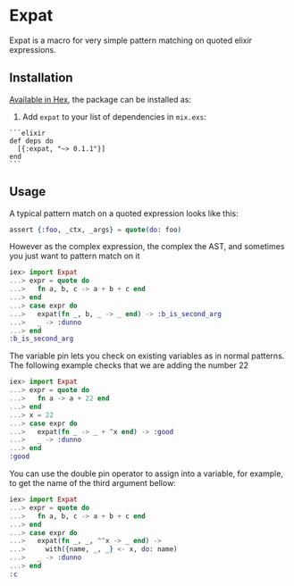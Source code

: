 # Expat

Expat is a macro for very simple pattern matching on quoted elixir expressions.

## Installation

[Available in Hex](https://hex.pm/packages/expat), the package can be installed as:

  1. Add `expat` to your list of dependencies in `mix.exs`:

    ```elixir
    def deps do
      [{:expat, "~> 0.1.1"}]
    end
    ```

## Usage

A typical pattern match on a quoted expression looks like this:

```elixir
assert {:foo, _ctx, _args} = quote(do: foo)
```

However as the complex expression, the complex the AST, and
sometimes you just want to pattern match on it

```elixir
iex> import Expat
...> expr = quote do
...>   fn a, b, c -> a + b + c end
...> end
...> case expr do
...>   expat(fn _, b, _ -> _ end) -> :b_is_second_arg
...>   _ -> :dunno
...> end
:b_is_second_arg
```


The variable pin lets you check on existing variables as in normal patterns.
The following example checks that we are adding the number 22

```elixir
iex> import Expat
...> expr = quote do
...>   fn a -> a + 22 end
...> end
...> x = 22
...> case expr do
...>   expat(fn _ -> _ + ^x end) -> :good
...>   _ -> :dunno
...> end
:good
```

You can use the double pin operator to assign into a variable, for
example, to get the name of the third argument bellow:

```elixir
iex> import Expat
...> expr = quote do
...>   fn a, b, c -> a + b + c end
...> end
...> case expr do
...>   expat(fn _, _, ^^x -> _ end) ->
...>     with({name, _, _} <- x, do: name)
...>   _ -> :dunno
...> end
:c
```



